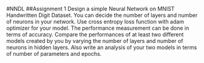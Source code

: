 #NNDL
##Assignment 1
Design a simple Neural Network on MNIST Handwritten Digit Dataset. You can decide the number of layers and number of neurons in your network. Use cross entropy loss function with adam optimizer for your model. The performance measurement can be done in terms of accuracy. Compare the performances of at least two different models created by you by varying the number of layers and number of neurons in hidden layers. Also write an analysis of your two models in terms of number of parameters and epochs.

